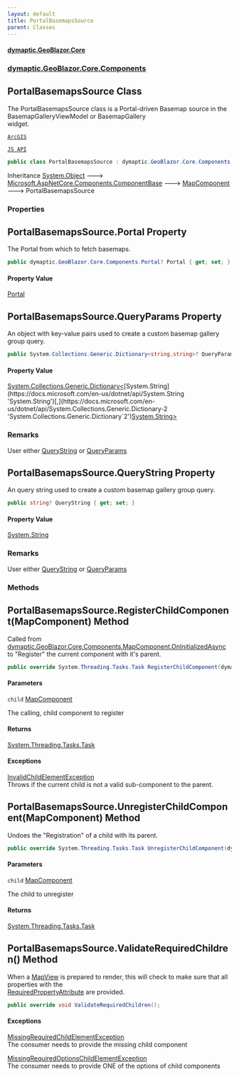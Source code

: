 ```yaml
---
layout: default
title: PortalBasemapsSource
parent: Classes
---
```

#### [dymaptic.GeoBlazor.Core](index.html 'index')
### [dymaptic.GeoBlazor.Core.Components](index.html#dymaptic.GeoBlazor.Core.Components 'dymaptic.GeoBlazor.Core.Components')

## PortalBasemapsSource Class

The PortalBasemapsSource class is a Portal-driven Basemap source in the BasemapGalleryViewModel or BasemapGallery  
widget.  
<a target="_blank" href="https://developers.arcgis.com/javascript/latest/api-reference/esri-widgets-BasemapGallery-support-PortalBasemapsSource.html">  
    ArcGIS  
    JS API  
</a>

```csharp
public class PortalBasemapsSource : dymaptic.GeoBlazor.Core.Components.MapComponent
```

Inheritance [System.Object](https://docs.microsoft.com/en-us/dotnet/api/System.Object 'System.Object') &#129106; [Microsoft.AspNetCore.Components.ComponentBase](https://docs.microsoft.com/en-us/dotnet/api/Microsoft.AspNetCore.Components.ComponentBase 'Microsoft.AspNetCore.Components.ComponentBase') &#129106; [MapComponent](dymaptic.GeoBlazor.Core.Components.MapComponent.html 'dymaptic.GeoBlazor.Core.Components.MapComponent') &#129106; PortalBasemapsSource
### Properties

<a name='dymaptic.GeoBlazor.Core.Components.PortalBasemapsSource.Portal'></a>

## PortalBasemapsSource.Portal Property

The Portal from which to fetch basemaps.

```csharp
public dymaptic.GeoBlazor.Core.Components.Portal? Portal { get; set; }
```

#### Property Value
[Portal](dymaptic.GeoBlazor.Core.Components.Portal.html 'dymaptic.GeoBlazor.Core.Components.Portal')

<a name='dymaptic.GeoBlazor.Core.Components.PortalBasemapsSource.QueryParams'></a>

## PortalBasemapsSource.QueryParams Property

An object with key-value pairs used to create a custom basemap gallery group query.

```csharp
public System.Collections.Generic.Dictionary<string,string>? QueryParams { get; set; }
```

#### Property Value
[System.Collections.Generic.Dictionary&lt;](https://docs.microsoft.com/en-us/dotnet/api/System.Collections.Generic.Dictionary-2 'System.Collections.Generic.Dictionary`2')[System.String](https://docs.microsoft.com/en-us/dotnet/api/System.String 'System.String')[,](https://docs.microsoft.com/en-us/dotnet/api/System.Collections.Generic.Dictionary-2 'System.Collections.Generic.Dictionary`2')[System.String](https://docs.microsoft.com/en-us/dotnet/api/System.String 'System.String')[&gt;](https://docs.microsoft.com/en-us/dotnet/api/System.Collections.Generic.Dictionary-2 'System.Collections.Generic.Dictionary`2')

### Remarks
User either [QueryString](dymaptic.GeoBlazor.Core.Components.PortalBasemapsSource.html#dymaptic.GeoBlazor.Core.Components.PortalBasemapsSource.QueryString 'dymaptic.GeoBlazor.Core.Components.PortalBasemapsSource.QueryString') or [QueryParams](dymaptic.GeoBlazor.Core.Components.PortalBasemapsSource.html#dymaptic.GeoBlazor.Core.Components.PortalBasemapsSource.QueryParams 'dymaptic.GeoBlazor.Core.Components.PortalBasemapsSource.QueryParams')

<a name='dymaptic.GeoBlazor.Core.Components.PortalBasemapsSource.QueryString'></a>

## PortalBasemapsSource.QueryString Property

An query string used to create a custom basemap gallery group query.

```csharp
public string? QueryString { get; set; }
```

#### Property Value
[System.String](https://docs.microsoft.com/en-us/dotnet/api/System.String 'System.String')

### Remarks
User either [QueryString](dymaptic.GeoBlazor.Core.Components.PortalBasemapsSource.html#dymaptic.GeoBlazor.Core.Components.PortalBasemapsSource.QueryString 'dymaptic.GeoBlazor.Core.Components.PortalBasemapsSource.QueryString') or [QueryParams](dymaptic.GeoBlazor.Core.Components.PortalBasemapsSource.html#dymaptic.GeoBlazor.Core.Components.PortalBasemapsSource.QueryParams 'dymaptic.GeoBlazor.Core.Components.PortalBasemapsSource.QueryParams')
### Methods

<a name='dymaptic.GeoBlazor.Core.Components.PortalBasemapsSource.RegisterChildComponent(dymaptic.GeoBlazor.Core.Components.MapComponent)'></a>

## PortalBasemapsSource.RegisterChildComponent(MapComponent) Method

Called from [dymaptic.GeoBlazor.Core.Components.MapComponent.OnInitializedAsync](https://docs.microsoft.com/en-us/dotnet/api/dymaptic.GeoBlazor.Core.Components.MapComponent.OnInitializedAsync 'dymaptic.GeoBlazor.Core.Components.MapComponent.OnInitializedAsync') to "Register" the current component with it's parent.

```csharp
public override System.Threading.Tasks.Task RegisterChildComponent(dymaptic.GeoBlazor.Core.Components.MapComponent child);
```
#### Parameters

<a name='dymaptic.GeoBlazor.Core.Components.PortalBasemapsSource.RegisterChildComponent(dymaptic.GeoBlazor.Core.Components.MapComponent).child'></a>

`child` [MapComponent](dymaptic.GeoBlazor.Core.Components.MapComponent.html 'dymaptic.GeoBlazor.Core.Components.MapComponent')

The calling, child component to register

#### Returns
[System.Threading.Tasks.Task](https://docs.microsoft.com/en-us/dotnet/api/System.Threading.Tasks.Task 'System.Threading.Tasks.Task')

#### Exceptions

[InvalidChildElementException](dymaptic.GeoBlazor.Core.Exceptions.InvalidChildElementException.html 'dymaptic.GeoBlazor.Core.Exceptions.InvalidChildElementException')  
Throws if the current child is not a valid sub-component to the parent.

<a name='dymaptic.GeoBlazor.Core.Components.PortalBasemapsSource.UnregisterChildComponent(dymaptic.GeoBlazor.Core.Components.MapComponent)'></a>

## PortalBasemapsSource.UnregisterChildComponent(MapComponent) Method

Undoes the "Registration" of a child with its parent.

```csharp
public override System.Threading.Tasks.Task UnregisterChildComponent(dymaptic.GeoBlazor.Core.Components.MapComponent child);
```
#### Parameters

<a name='dymaptic.GeoBlazor.Core.Components.PortalBasemapsSource.UnregisterChildComponent(dymaptic.GeoBlazor.Core.Components.MapComponent).child'></a>

`child` [MapComponent](dymaptic.GeoBlazor.Core.Components.MapComponent.html 'dymaptic.GeoBlazor.Core.Components.MapComponent')

The child to unregister

#### Returns
[System.Threading.Tasks.Task](https://docs.microsoft.com/en-us/dotnet/api/System.Threading.Tasks.Task 'System.Threading.Tasks.Task')

<a name='dymaptic.GeoBlazor.Core.Components.PortalBasemapsSource.ValidateRequiredChildren()'></a>

## PortalBasemapsSource.ValidateRequiredChildren() Method

When a [MapView](dymaptic.GeoBlazor.Core.Components.Views.MapView.html 'dymaptic.GeoBlazor.Core.Components.Views.MapView') is prepared to render, this will check to make sure that all properties with the  
[RequiredPropertyAttribute](dymaptic.GeoBlazor.Core.RequiredPropertyAttribute.html 'dymaptic.GeoBlazor.Core.RequiredPropertyAttribute') are provided.

```csharp
public override void ValidateRequiredChildren();
```

#### Exceptions

[MissingRequiredChildElementException](dymaptic.GeoBlazor.Core.Exceptions.MissingRequiredChildElementException.html 'dymaptic.GeoBlazor.Core.Exceptions.MissingRequiredChildElementException')  
The consumer needs to provide the missing child component

[MissingRequiredOptionsChildElementException](dymaptic.GeoBlazor.Core.Exceptions.MissingRequiredOptionsChildElementException.html 'dymaptic.GeoBlazor.Core.Exceptions.MissingRequiredOptionsChildElementException')  
The consumer needs to provide ONE of the options of child components
